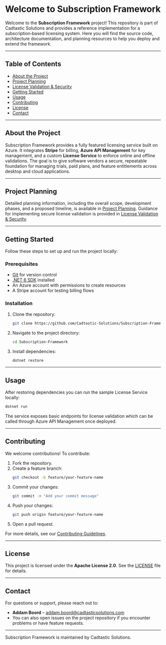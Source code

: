 # Welcome to Subscription Framework

Welcome to the **Subscription Framework** project! This repository is part of Cadtastic Solutions and provides a reference implementation for a subscription‑based licensing system. Here you will find the source code, architecture documentation, and planning resources to help you deploy and extend the framework.

---

## Table of Contents

- [About the Project](#about-the-project)
- [Project Planning](#project-planning)
- [License Validation & Security](license-validation-security.md)
- [Getting Started](#getting-started)
- [Usage](#usage)
- [Contributing](#contributing)
- [License](#license)
- [Contact](#contact)

---

## About the Project

Subscription Framework provides a fully featured licensing service built on Azure. It integrates **Stripe** for billing, **Azure API Management** for key management, and a custom **License Service** to enforce online and offline validations. The goal is to give software vendors a secure, repeatable foundation for managing trials, paid plans, and feature entitlements across desktop and cloud applications.

---

## Project Planning

Detailed planning information, including the overall scope, development phases, and a proposed timeline, is available in [Project Planning](planning.md).
Guidance for implementing secure license validation is provided in [License Validation & Security](license-validation-security.md).

---

## Getting Started

Follow these steps to set up and run the project locally:

### Prerequisites
- [Git](https://git-scm.com/) for version control
- [.NET 6 SDK](https://dotnet.microsoft.com/download) installed
- An Azure account with permissions to create resources
- A Stripe account for testing billing flows

### Installation
1. Clone the repository:
   ```bash
   git clone https://github.com/Cadtastic-Solutions/Subscription-Framework.git
   ```
2. Navigate to the project directory:
   ```bash
   cd Subscription-Framework
   ```
3. Install dependencies:
   ```bash
   dotnet restore
   ```

---

## Usage

After restoring dependencies you can run the sample License Service locally:

```bash
dotnet run
```

The service exposes basic endpoints for license validation which can be called through Azure API Management once deployed.

---

## Contributing

We welcome contributions! To contribute:
1. Fork the repository.
2. Create a feature branch:
   ```bash
   git checkout -b feature/your-feature-name
   ```
3. Commit your changes:
   ```bash
   git commit -m "Add your commit message"
   ```
4. Push your changes:
   ```bash
   git push origin feature/your-feature-name
   ```
5. Open a pull request.

For more details, see our [Contributing Guidelines](CONTRIBUTING.md).

---

## License

This project is licensed under the **Apache License 2.0**. See the [LICENSE](LICENSE) file for details.

---

## Contact

For questions or support, please reach out to:
- **Addam Boord** – [addam.boord@cadtasticsolutions.com](mailto:addam.boord@cadtasticsolutions.com)
- You can also open issues on the project repository if you encounter problems or have feature requests.

---
Subscription Framework is maintained by Cadtastic Solutions.
